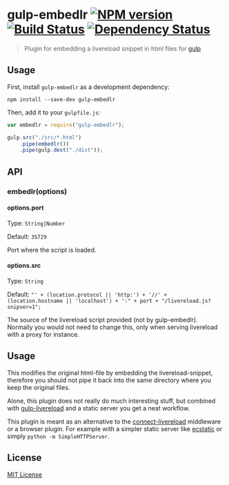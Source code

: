 # gulp-embedlr [![NPM version][npm-image]][npm-url] [![Build Status][travis-image]][travis-url] [![Dependency Status][depstat-image]][depstat-url]

> Plugin for embedding a livereload snippet in html files for [gulp](https://github.com/wearefractal/gulp)

## Usage

First, install `gulp-embedlr` as a development dependency:

```shell
npm install --save-dev gulp-embedlr
```

Then, add it to your `gulpfile.js`:

```javascript
var embedlr = require("gulp-embedlr");

gulp.src("./src/*.html")
	.pipe(embedlr())
	.pipe(gulp.dest("./dist"));
```

## API

### embedlr(options)

#### options.port
Type: `String|Number`

Default: `35729`

Port where the script is loaded.

#### options.src
Type: `String`

Default: `"' + (location.protocol || 'http:') + '//' + (location.hostname || 'localhost') + ':" + port + "/livereload.js?snipver=1";`

The source of the livereload script provided (not by gulp-embedlr). Normally you would not need to change this, only when serving livereload with a proxy for instance.

## Usage

This modifies the original html-file by embedding the livereload-snippet, therefore you should not pipe it back into the same directory where you keep the original files.

Alone, this plugin does not really do much interesting stuff, but combined with [gulp-livereload](https://github.com/vohof/gulp-livereload) and a static server you get a neat workflow.

This plugin is meant as an alternative to the [connect-livereload](https://github.com/intesso/connect-livereload) middleware or a browser plugin. For example with a simpler static server like [ecstatic](https://github.com/jesusabdullah/node-ecstatic) or simply `python -m SimpleHTTPServer`.


## License

[MIT License](http://en.wikipedia.org/wiki/MIT_License)

[npm-url]: https://npmjs.org/package/gulp-embedlr
[npm-image]: https://badge.fury.io/js/gulp-embedlr.png

[travis-url]: http://travis-ci.org/mollerse/gulp-embedlr
[travis-image]: https://secure.travis-ci.org/mollerse/gulp-embedlr.png?branch=master

[depstat-url]: https://david-dm.org/mollerse/gulp-embedlr
[depstat-image]: https://david-dm.org/mollerse/gulp-embedlr.png
